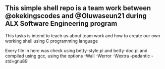 ## This simple shell repo is a team work between @okekingscodes and @Oluwaseun21 during ALX Software Engineering program

This tasks is intend to teach us about team work and how to create our own working shell using C programming language

Every file in here was check using betty-style.pl and betty-doc.pl and compiled using gcc, using the options -Wall -Werror -Wextra -pedantic -std=gnu89
